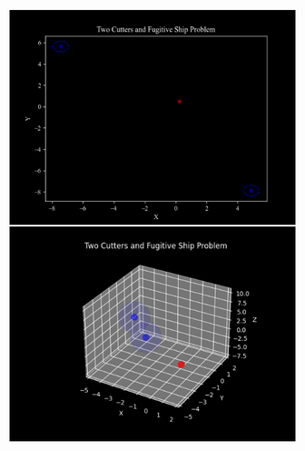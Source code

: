 ![CoolGif_2](https://github.com/nathanmorrow123/2P1E/blob/main/CoolGif_2.gif)
![CoolGif_3d](https://github.com/nathanmorrow123/2P1E/blob/main/CoolGif_3d.gif)
